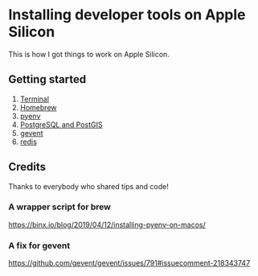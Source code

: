 # Installing developer tools on Apple Silicon

This is how I got things to work on Apple Silicon.

## Getting started

1. [Terminal](terminal.md)
1. [Homebrew](brew.md)
1. [pyenv](pyenv.md)
1. [PostgreSQL and PostGIS](postgres.md)
1. [gevent](gevent.md)
1. [redis](redis.md)

## Credits

Thanks to everybody who shared tips and code!

### A wrapper script for brew

https://binx.io/blog/2019/04/12/installing-pyenv-on-macos/

### A fix for gevent

https://github.com/gevent/gevent/issues/791#issuecomment-218343747

